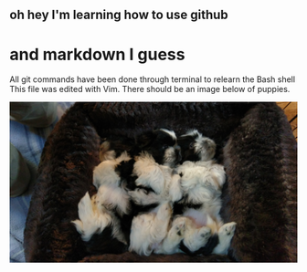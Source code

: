 ## oh hey I'm learning how to use github
# and markdown I guess 

All git commands have been done through terminal to relearn the Bash shell
This file was edited with Vim.
There should be an image below of puppies.

![3 of our lovely shih tzus at a few months old](IMAG0150.jpg)


